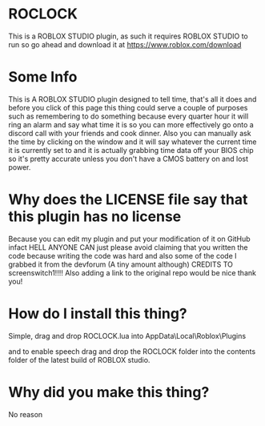 # ROCLOCK

This is a ROBLOX STUDIO plugin, as such it requires ROBLOX STUDIO to run so go ahead and download it at https://www.roblox.com/download

# Some Info

This is A ROBLOX STUDIO plugin designed to tell time, that's all it does and before you click of this page this thing could serve a couple
of purposes such as remembering to do something because every quarter hour it will ring an alarm and say what time it is so you can more
effectively go onto a discord call with your friends and cook dinner. Also you can manually ask the time by clicking on the window and it
will say whatever the current time it is currently set to and it is actually grabbing time data off your BIOS chip so it's pretty accurate
unless you don't have a CMOS battery on and lost power.

# Why does the LICENSE file say that this plugin has no license
Because you can edit my plugin and put your modification of it on GitHub infact HELL ANYONE CAN just please avoid claiming that you
written the code because writing the code was hard and also some of the code I grabbed it from the devforum (A tiny amount although)
CREDITS TO screenswitch1!!!! Also adding a link to the original repo would be nice thank you!

# How do I install this thing?

Simple, drag and drop ROCLOCK.lua into AppData\Local\Roblox\Plugins

and to enable speech drag and drop the ROCLOCK folder into the contents folder of the latest build of ROBLOX studio.

# Why did you make this thing?

No reason
